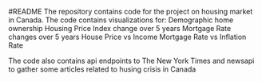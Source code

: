 #README
The repository contains code for the project on housing market in Canada. The code contains visualizations for: Demographic home ownership Housing Price Index change over 5 years Mortgage Rate changes over 5 years House Price vs Income Mortgage Rate vs Inflation Rate

The code also contains api endpoints to The New York Times and newsapi to gather some articles related to husing crisis in Canada
